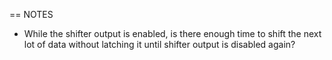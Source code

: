 == NOTES
- While the shifter output is enabled, is there enough time to shift the next lot of data without latching it until shifter output is disabled again?